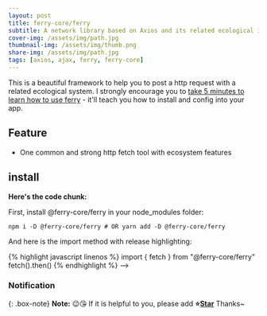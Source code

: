 ```yaml
---
layout: post
title: ferry-core/ferry
subtitle: A network library based on Axios and its related ecological implementation
cover-img: /assets/img/path.jpg
thumbnail-img: /assets/img/thumb.png
share-img: /assets/img/path.jpg
tags: [axios, ajax, ferry, ferry-core]
---
```


This is a beautiful framework to help you to post a http request with a related ecological system. I strongly encourage you to [take 5 minutes to learn how to use ferry](https://github.com/YanPanMichael/ferry) - it'll teach you how to install and config into your app.

## Feature

- One common and strong http fetch tool with ecosystem features

<!-- Here's a useless table:

| Number | Next number | Previous number |
| :------ |:--- | :--- |
| Five | Six | Four |
| Ten | Eleven | Nine |
| Seven | Eight | Six |
| Two | Three | One | -->


<!-- How about a yummy crepe?

![Crepe](https://s3-media3.fl.yelpcdn.com/bphoto/cQ1Yoa75m2yUFFbY2xwuqw/348s.jpg)

It can also be centered!

![Crepe](https://s3-media3.fl.yelpcdn.com/bphoto/cQ1Yoa75m2yUFFbY2xwuqw/348s.jpg){: .mx-auto.d-block :} -->

## install

**Here's the code chunk:**

First, install @ferry-core/ferry in your node_modules folder:

~~~
npm i -D @ferry-core/ferry # OR yarn add -D @ferry-core/ferry
~~~

And here is the import method with release highlighting:

{% highlight javascript linenos %}
import { fetch } from "@ferry-core/ferry"
fetch().then()
{% endhighlight %} -->

<!-- And here is the same code yet again but with line numbers:

{% highlight javascript linenos %}
var foo = function(x) {
  return(x + 5);
}
foo(3)
{% endhighlight %} -->

### Notification

{: .box-note}
**Note:** 😉😘 If it is helpful to you, please add <b>⭐️<a href="https://github.com/YanPanMichael/@ferry-core/ferry">Star</a></b> Thanks~

<!-- ### Warning

{: .box-warning}
**Warning:** This is a warning box.

### Error

{: .box-error}
**Error:** This is an error box. -->